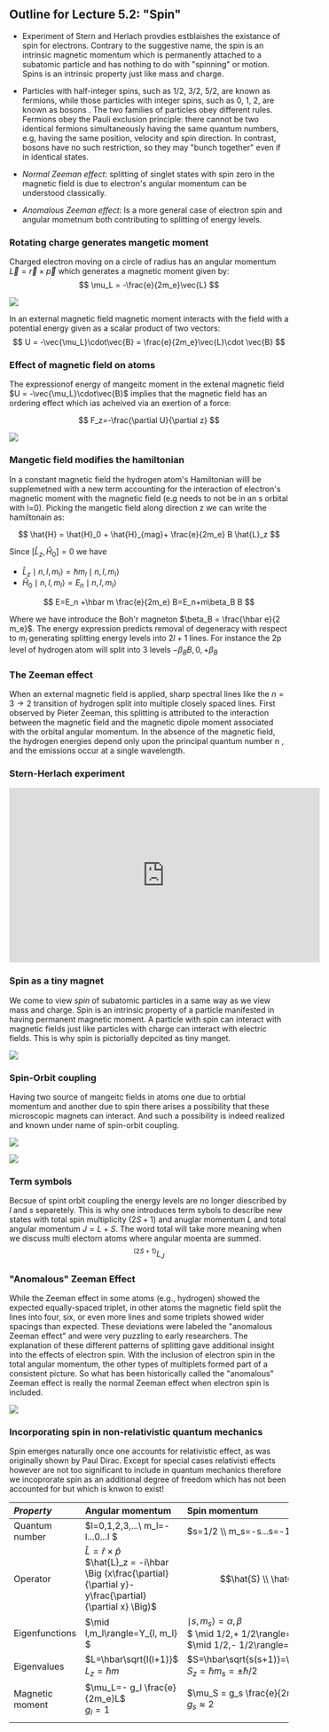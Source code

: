## Outline for Lecture 5.2:  "Spin"

- Experiment of Stern and Herlach provdies estblaishes the existance of spin for electrons. Contrary to the suggestive name, the spin is an intrinsic magnetic momentum which is permanently attached to a subatomic particle and has nothing to do with "spinning" or motion. Spins is an intrinsic property just like mass and charge. 
- Particles with half-integer spins, such as 1/2, 3/2, 5/2, are known as fermions, while those particles with integer spins, such as 0, 1, 2, are known as bosons . The two families of particles obey different rules. Fermions obey the Pauli exclusion principle:  there cannot be two identical fermions simultaneously having the same quantum numbers, e.g, having the same position, velocity and spin direction. In contrast, bosons  have no such restriction, so they may "bunch together" even if in identical states.

- *Normal Zeeman effect*: splitting of singlet states with spin zero in the magnetic field is due to electron's angular momentum can be understood classically. 
- *Anomalous Zeeman effect*: Is a more general case of electron spin and angular mometnum both contributing to splitting of energy levels.



### Rotating charge generates mangetic moment

Charged electron moving on a circle of radius has an angular momentum $\vec{L}=\vec{r} \times \vec{p}$ which generates a magnetic moment given by:
$$
\mu_L = -\frac{e}{2m_e}\vec{L}
$$

![](./images/magnetic.jpg)

In an external magnetic field magnetic moment interacts with the field with a potential energy given as a scalar product of two vectors: 
$$
U = -\vec{\mu_L}\cdot\vec{B} = \frac{e}{2m_e}\vec{L}\cdot \vec{B}
$$


### Effect of magnetic field on atoms

The expressionof energy of mangeitc moment in the extenal magnetic field  $U = -\vec{\mu_L}\cdot\vec{B}$ implies that the magnetic field has an ordering effect which ias acheived via an exertion of a force:

$$
F_z=-\frac{\partial U}{\partial z}
$$


![](./images/spin3.gif)



### Mangetic field modifies the hamiltonian

In a constant magnetic field the hydrogen atom's Hamiltonian willl be supplemetned with a new term    accounting for the interaction of electron's magnetic moment with the magnetic field  (e.g needs to not be in an s orbital with l=0). Picking the mangetic field along direction z  we can write the hamiltonain as: 



$$
\hat{H} = \hat{H}_0 + \hat{H}_{mag}+ \frac{e}{2m_e} B \hat{L}_z
$$



Since $[\hat{L}_z, \hat{H}_0]=0$ we have 

- $\hat{L}_z\mid n,l, m_l\rangle = \hbar m_l \mid n,l, m_l\rangle$ 
- $\hat{H}_0\mid n,l, m_l\rangle =E_n\mid n,l, m_l\rangle$




$$
E=E_n +\hbar m \frac{e}{2m_e} B=E_n+m\beta_B B
$$


Where we have introduce the Boh'r magneton $\beta_B = \frac{\hbar e}{2 m_e}$. The energy expression predicts removal of degeneracy with respect to $m_l$ generating splitting energy levels into $2l+1$ lines. For instance the 2p level of hydrogen atom will split into 3 levels $-\beta_B B, 0,+\beta_B$






### The  Zeeman effect 

When an external magnetic field is applied, sharp spectral lines like the $n=3\rightarrow 2$ transition of hydrogen split into multiple closely spaced lines. First observed by Pieter Zeeman, this splitting is attributed to the interaction between the magnetic field and the magnetic dipole moment associated with the orbital angular momentum. In the absence of the magnetic field, the hydrogen energies depend only upon the principal quantum number n , and the emissions occur at a single wavelength.


### Stern-Herlach experiment



<html>

<iframe width="560" height="315" src="https://www.youtube.com/embed/jDxUaBYINeQ" frameborder="0" allowfullscreen>
</iframe>
</html>



### Spin as a tiny magnet



We come to view *spin* of subatomic particles in a same way as we view mass and charge. Spin is an intrinsic property of a particle manifested in having permanent magnetic moment. A particle with spin can interact with magnetic fields just like particles with charge can interact with electric fields. This is why spin is pictorially depcited as tiny manget. 




![](./images/Spin1.jpg)



### Spin-Orbit coupling

Having two source of mangeitc fields in atoms one due to orbtial momentum and another due to spin there arises a possibility that these microscopic magnets can interact. And such a possibility is indeed realized and known under name of spin-orbit coupling. 

![](./images/spin-orbit1.png)

![](./images/spin-orbit2.png)





### Term symbols

Becsue of spint orbit coupling the energy levels are no longer diescribed by $l$ and $s$ separetely. This is why one introduces term sybols to describe new states with total spin multiplicity $(2S+1)$ and anuglar momentum $L$ and total angular momentum $J=L+S$. The word total will take more meaning when we discuss multi electorn atoms where angular moenta are summed. 
$$
^{(2S+1)}L_J
$$




### "Anomalous" Zeeman Effect


While the Zeeman effect in some atoms (e.g., hydrogen) showed the expected equally-spaced triplet, in other atoms the magnetic field split the lines into four, six, or even more lines and some triplets showed wider spacings than expected. These deviations were labeled the "anomalous Zeeman effect" and were very puzzling to early researchers. The explanation of these different patterns of splitting gave additional insight into the effects of electron spin. With the inclusion of electron spin in the total angular momentum, the other types of multiplets formed part of a consistent picture. So what has been historically called the "anomalous" Zeeman effect is really the normal Zeeman effect when electron spin is included.

![](./images/Zeeman.png)



### Incorporating spin in non-relativistic quantum mechanics

Spin emerges naturally once one accounts for relativistic effect, as was originally shown by Paul Dirac. Except for special cases relativisti effects however are not too significant to include in quantum mechanics therefore we incoprorate spin as an additional degree of freedom which has not been accounted for but which is knwon to exist!

| *Property*      | Angular momentum                                             | Spin momentum                                                |
| :-------------- | :----------------------------------------------------------- | :----------------------------------------------------------- |
| Quantum number  | $l=0,1,2,3,...\\ m_l=-l...0...l $                            | $s=1/2 \\ m_s=-s...s=-1/2,1/2$                               |
| Operator        | $\hat{L}=\hat{r}\times \hat{p}$<br>$\hat{L}_z = -i\hbar \Big (x\frac{\partial}{\partial y}-y\frac{\partial}{\partial x} \Big)$ | $$\hat{S} \\ \hat{S}_z $$                                    |
| Eigenfunctions  | $\mid l,m_l\rangle=Y_{l, m_l} $                              | $\mid s,m_s\rangle=\alpha,\beta$<br>$ \mid 1/2,+ 1/2\rangle=\alpha$ <br>$\mid 1/2,- 1/2\rangle=\beta $ |
| Eigenvalues     | $L=\hbar\sqrt{l(l+1)}$<br>$L_z=\hbar m$                      | $S=\hbar\sqrt{s(s+1)}=\hbar\sqrt{3/4}$<br>$S_z=\hbar m_s= \pm \hbar/2$ |
| Magnetic moment | $\mu_L=- g_l \frac{e}{2m_e}L$<br>$g_l=1$                     | $\mu_S = g_s \frac{e}{2m_e}S$ <br> $g_s \approx 2$           |
|                 |                                                              |                                                              |



